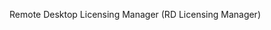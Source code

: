 <Token xmlns:xlink="http://www.w3.org/1999/xlink">Remote Desktop Licensing Manager (RD Licensing Manager)</Token>